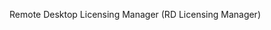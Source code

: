 <Token xmlns:xlink="http://www.w3.org/1999/xlink">Remote Desktop Licensing Manager (RD Licensing Manager)</Token>